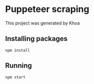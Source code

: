# Puppeteer scraping

This project was generated by Khoa

## Installing packages
`npm install`

## Running
`npm start`